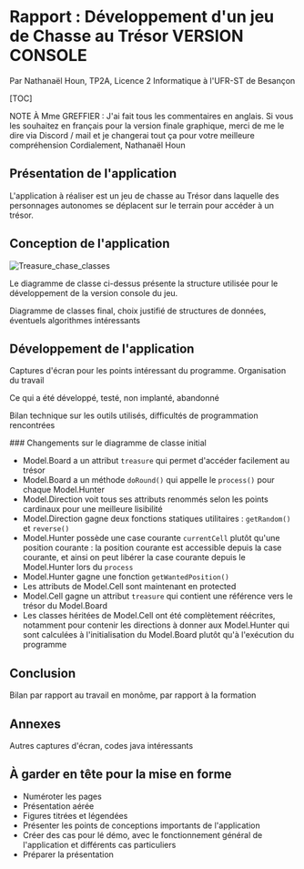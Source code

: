 # Rapport : Développement d'un jeu de Chasse au Trésor VERSION CONSOLE

Par Nathanaël Houn, TP2A, Licence 2 Informatique à l'UFR-ST de Besançon

[TOC]

NOTE À Mme GREFFIER : J'ai fait tous les commentaires en anglais. Si vous les souhaitez en français pour la version finale graphique, merci de me le dire via Discord / mail et je changerai tout ça pour votre meilleure compréhension 
Cordialement, 
Nathanaël Houn



## Présentation de l'application

L'application à réaliser est un jeu de chasse au Trésor dans laquelle des personnages autonomes se déplacent sur le terrain pour accéder à un trésor.

## Conception de l'application

![Treasure_chase_classes](/mnt/DATA/Documents/Fac/S4/POA/Treasure-chase/Rapport/Treasure_chase_classes.jpg)

Le diagramme de classe ci-dessus présente la structure utilisée pour le développement de la version console du jeu.



Diagramme de classes final, choix justifié de structures de données, éventuels algorithmes intéressants

## Développement de l'application

Captures d'écran pour les points intéressant du programme. Organisation du travail

Ce qui a été développé, testé, non implanté, abandonné

Bilan technique sur les outils utilisés, difficultés de programmation rencontrées

### Changements sur le diagramme de classe initial

- Model.Board a un attribut `treasure` qui permet d'accéder facilement au trésor
- Model.Board a un méthode `doRound()` qui appelle le `process()` pour chaque Model.Hunter
- Model.Direction voit tous ses attributs renommés selon les points cardinaux pour une meilleure lisibilité
- Model.Direction gagne deux fonctions statiques utilitaires : `getRandom()` et `reverse()`
- Model.Hunter possède une case courante `currentCell` plutôt qu'une position courante : la position courante est accessible depuis la case courante, et ainsi on peut libérer la case courante depuis le Model.Hunter lors du `process` 
- Model.Hunter gagne une fonction `getWantedPosition()`
- Les attributs de Model.Cell sont maintenant en protected
- Model.Cell gagne un attribut `treasure` qui contient une référence vers le trésor du Model.Board
- Les classes héritées de Model.Cell ont été complètement réécrites, notamment pour contenir les directions à donner aux Model.Hunter qui sont calculées à l'initialisation du Model.Board plutôt qu'à l'exécution du programme


## Conclusion

Bilan par rapport au travail en monôme, par rapport à la formation

## Annexes

Autres captures d'écran, codes java intéressants



## À garder en tête pour la mise en forme

- Numéroter les pages
- Présentation aérée
- Figures titrées et légendées
- Présenter les points de conceptions importants de l'application
- Créer des cas pour lé démo, avec le fonctionnement général de l'application et différents cas particuliers
- Préparer la présentation